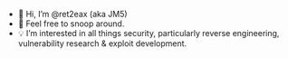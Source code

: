 - 👋 Hi, I’m @ret2eax (aka JM5)
- 👀 Feel free to snoop around.
- 💡 I’m interested in all things security, particularly reverse engineering, vulnerability research & exploit development.

